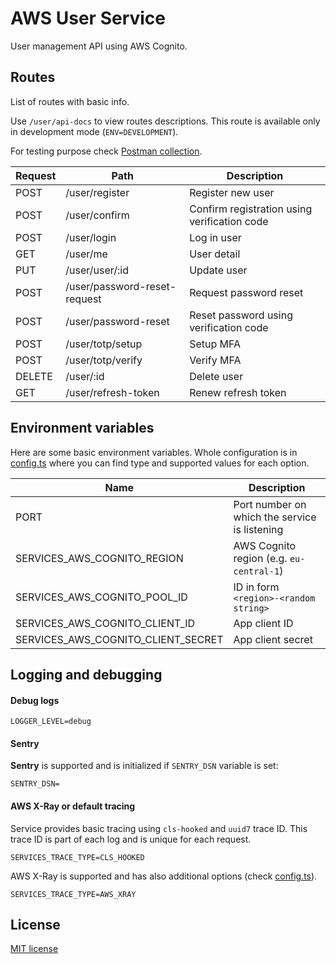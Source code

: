 # AWS User Service

User management API using AWS Cognito.

## Routes

List of routes with basic info.

Use `/user/api-docs` to view routes descriptions. This route is available only in development mode (`ENV=DEVELOPMENT`).

For testing purpose check [Postman collection](./aws-user-service.postman_collection.json).

| Request | Path | Description |
| ------- | ---- | ----------- |
| POST | /user/register | Register new user |
| POST | /user/confirm | Confirm registration using verification code |
| POST | /user/login | Log in user |
| GET | /user/me | User detail |
| PUT | /user/user/:id | Update user |
| POST | /user/password-reset-request | Request password reset |
| POST | /user/password-reset | Reset password using verification code |
| POST | /user/totp/setup | Setup MFA |
| POST | /user/totp/verify | Verify MFA |
| DELETE | /user/:id | Delete user |
| GET | /user/refresh-token | Renew refresh token |

## Environment variables

Here are some basic environment variables. Whole configuration is in [config.ts](./src/config.ts) where you can find type and supported values for each option.

| Name | Description |
| ---- | ----------- |
| PORT | Port number on which the service is listening |
| SERVICES_AWS_COGNITO_REGION | AWS Cognito region (e.g. `eu-central-1`) |
| SERVICES_AWS_COGNITO_POOL_ID | ID in form `<region>-<random string>` |
| SERVICES_AWS_COGNITO_CLIENT_ID | App client ID |
| SERVICES_AWS_COGNITO_CLIENT_SECRET | App client secret |

## Logging and debugging

#### Debug logs

```
LOGGER_LEVEL=debug
```

#### Sentry

**Sentry** is supported and is initialized if `SENTRY_DSN` variable is set:

```
SENTRY_DSN=
```

#### AWS X-Ray or default tracing

Service provides basic tracing using `cls-hooked` and `uuid7` trace ID. This trace ID is part of each log and is unique for each request.

```shell
SERVICES_TRACE_TYPE=CLS_HOOKED
```

AWS X-Ray is supported and has also additional options (check [config.ts](./src/config.ts)).

```shell
SERVICES_TRACE_TYPE=AWS_XRAY
```

## License

[MIT license](./LICENSE)
